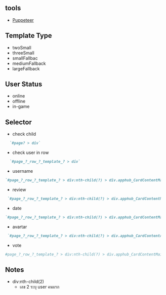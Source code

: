## tools
- [Puppeteer](https://pptr.dev/)

## Template Type 
- twoSmall
- threeSmall
- smallFallbac 
- mediumFallback
- largeFallback

## User Status
- online
- offline
- in-game

## Selector
- check child  
```ruby
  `#page? > div`
```
- check user in row
```ruby 
  `#page_?_row_?_template_? > div`
```
- username
```ruby 
`#page_?_row_?_template_? > div:nth-child(?) > div.apphub_CardContentMain > div.apphub_UserReviewCardContent > div.apphub_CardTextContent > div `
```
- review 
```ruby 
 `#page_?_row_?_template_? > div:nth-child(?) > div.apphub_CardContentMain > div.apphub_UserReviewCardContent > div.apphub_CardTextContent`
```
- date 
```ruby
`#page_?_row_?_template_? > div:nth-child(?) > div.apphub_CardContentMain > div.apphub_UserReviewCardContent > div.apphub_CardTextContent > div`
```
- avartar
```ruby
 `#page_?_row_?_template_? > div:nth-child(?) > div.apphub_CardContentAuthorBlock.tall > div.apphub_friend_block_container > div > a > div.appHubIconHolder.? > img`
```
- vote
```ruby
#page_?_row_?_template_? > div:nth-child(?) > div.apphub_CardContentMain > div.apphub_UserReviewCardContent > div.vote_header > div.reviewInfo > div.thumb > img
```
## Notes
- div:nth-child(2) 
  - เลข 2 ระบุ user คนแรก 
